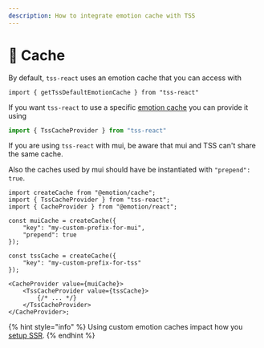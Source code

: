 ```yaml
---
description: How to integrate emotion cache with TSS
---
```


# 💽 Cache

By default, `tss-react` uses an emotion cache that you can access with&#x20;

```tsx
import { getTssDefaultEmotionCache } from "tss-react"
```

If you want `tss-react` to use a specific [emotion cache](https://emotion.sh/docs/@emotion/cache) you can provide it using

```typescript
import { TssCacheProvider } from "tss-react"
```

If you are using `tss-react` with mui, be aware that mui and TSS can't share the same cache.&#x20;

Also the caches used by mui should have be instantiated with `"prepend": true`.

```tsx
import createCache from "@emotion/cache";
import { TssCacheProvider } from "tss-react";
import { CacheProvider } from "@emotion/react";

const muiCache = createCache({
    "key": "my-custom-prefix-for-mui",
    "prepend": true
});

const tssCache = createCache({
    "key": "my-custom-prefix-for-tss"
});

<CacheProvider value={muiCache}>
    <TssCacheProvider value={tssCache}>
        {/* ... */}
    </TssCacheProvider>
</CacheProvider>;
```

{% hint style="info" %}
Using custom emotion caches impact how you [setup SSR](ssr/).
{% endhint %}
